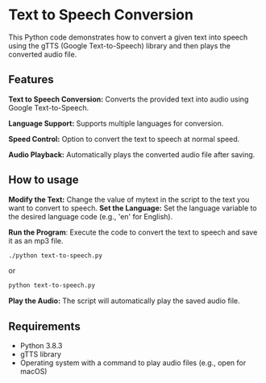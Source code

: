 # Text to Speech Conversion

This Python code demonstrates how to convert a given text into speech using the gTTS (Google Text-to-Speech) library and then plays the converted audio file. 

## Features

**Text to Speech Conversion:** Converts the provided text into audio using Google Text-to-Speech.

**Language Support:** Supports multiple languages for conversion.

**Speed Control:** Option to convert the text to speech at normal speed.

**Audio Playback:** Automatically plays the converted audio file after saving.



## How to usage

**Modify the Text:** Change the value of mytext in the script to the text you want to convert to speech.
**Set the Language:** Set the language variable to the desired language code (e.g., 'en' for English).    

 **Run the Program**: Execute the code to convert the text to speech and save it as an mp3 file.
```bash
./python text-to-speech.py
```
or

```bash
python text-to-speech.py
```

**Play the Audio:** The script will automatically play the saved audio file.


## Requirements

 * Python 3.8.3
 * gTTS library
 * Operating system with a command to play audio files (e.g., open for macOS)

